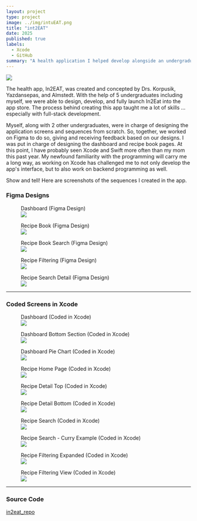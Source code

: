 ```yaml
---
layout: project
type: project
image: ../img/intuEAT.png
title: "int2EAT"
date: 2025
published: true
labels:
  - Xcode
  - GitHub
summary: "A health application I helped develop alongside an undergraduate team of 5 and 3 professors."
---
```


<img class="img-fluid" src="../img/intuEAT.png">

The health app, In2EAT, was created and concepted by Drs. Korpusik, Yazdansepas, and Almstedt. With the help of 5 undergraduates including myself, we were able to design, develop, and fully launch In2Eat into the app store. The process behind creating this app taught me a lot of skills ... especially with full-stack development. 

Myself, along with 2 other undergraduates, were in charge of designing the application screens and sequences from scratch. So, together, we worked on Figma to do so, giving and receiving feedback based on our designs. I was put in charge of designing the dashboard and recipe book pages. At this point, I have probably seen Xcode and Swift more often than my mom this past year. My newfound familiarity with the programming will carry me a long way, as working on Xcode has challenged me to not only develop the app's interface, but to also work on backend programming as well.

Show and tell! Here are screenshots of the sequences I created in the app. 

### **Figma Designs**

<figure class="text-center">
  <figcaption>Dashboard (Figma Design)</figcaption>
  <img class="img-fluid w-50" src="../img/In2Eat_Figma/in2Eat_Figma/DASHBOARD.png">
</figure>

<figure class="text-center">
  <figcaption>Recipe Book (Figma Design)</figcaption>
  <img class="img-fluid w-50" src="../img/In2Eat_Figma/in2Eat_Figma/RECIPEBOOKF.png">
</figure>

<figure class="text-center">
  <figcaption>Recipe Book Search (Figma Design)</figcaption>
  <img class="img-fluid w-50" src="../img/In2Eat_Figma/in2Eat_Figma/RECIPEBOOKFAV_SEARCH.png">
</figure>

<figure class="text-center">
  <figcaption>Recipe Filtering (Figma Design)</figcaption>
  <img class="img-fluid w-50" src="../img/In2Eat_Figma/in2Eat_Figma/RECIPEFILTER.png">
</figure>

<figure class="text-center">
  <figcaption>Recipe Search Detail (Figma Design)</figcaption>
  <img class="img-fluid w-50" src="../img/In2Eat_Figma/in2Eat_Figma/RECIPESEARCH_DETAIL.png">
</figure>

---

### **Coded Screens in Xcode**

<figure class="text-center">
  <figcaption>Dashboard (Coded in Xcode)</figcaption>
  <img class="img-fluid w-50" src="../img/in2Eat_App/DASHBOARD_TOP.png">
</figure>

<figure class="text-center">
  <figcaption>Dashboard Bottom Section (Coded in Xcode)</figcaption>
  <img class="img-fluid w-50" src="../img/in2Eat_App/DASHBOARD_BOTTOM.png">
</figure>

<figure class="text-center">
  <figcaption>Dashboard Pie Chart (Coded in Xcode)</figcaption>
  <img class="img-fluid w-50" src="../img/in2Eat_App/DASHBOARDPIECHART.png">
</figure>

<figure class="text-center">
  <figcaption>Recipe Home Page (Coded in Xcode)</figcaption>
  <img class="img-fluid w-50" src="../img/in2Eat_App/RECIPEBOOKHOME.png">
</figure>

<figure class="text-center">
  <figcaption>Recipe Detail Top (Coded in Xcode)</figcaption>
  <img class="img-fluid w-50" src="../img/in2Eat_App/RECIPEDETAIL_TOP.png">
</figure>

<figure class="text-center">
  <figcaption>Recipe Detail Bottom (Coded in Xcode)</figcaption>
  <img class="img-fluid w-50" src="../img/in2Eat_App/RECIPEDETAIL_BOTTOM.png">
</figure>

<figure class="text-center">
  <figcaption>Recipe Search (Coded in Xcode)</figcaption>
  <img class="img-fluid w-50" src="../img/in2Eat_App/RECIPESEARCH.png">
</figure>

<figure class="text-center">
  <figcaption>Recipe Search - Curry Example (Coded in Xcode)</figcaption>
  <img class="img-fluid w-50" src="../img/in2Eat_App/SEARCHCURRY.png">
</figure>

<figure class="text-center">
  <figcaption>Recipe Filtering Expanded (Coded in Xcode)</figcaption>
  <img class="img-fluid w-50" src="../img/in2Eat_App/FILTEREXPANDED.png">
</figure>

<figure class="text-center">
  <figcaption>Recipe Filtering View (Coded in Xcode)</figcaption>
  <img class="img-fluid w-50" src="../img/in2Eat_App/FILTERVIEW.png">
</figure>

---

### **Source Code**
<a href="https://github.com/cat-mb/intuEAT"><i class="large github icon "></i>in2eat_repo</a>
